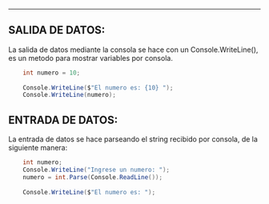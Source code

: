 
---


## **SALIDA DE DATOS:**
La salida de datos mediante la consola se hace con un Console.WriteLine(), es un metodo para mostrar variables por consola.

```csharp
	int numero = 10;
	
	Console.WriteLine($"El numero es: {10} ");
	Console.WriteLine(numero);
```

## **ENTRADA DE DATOS:**
La entrada de datos se hace parseando el string recibido por consola, de la siguiente manera: 

```csharp
	int numero;
	Console.WriteLine("Ingrese un numero: "); 
	numero = int.Parse(Console.ReadLine());
	
	Console.WriteLine($"El numero es: ");
```






